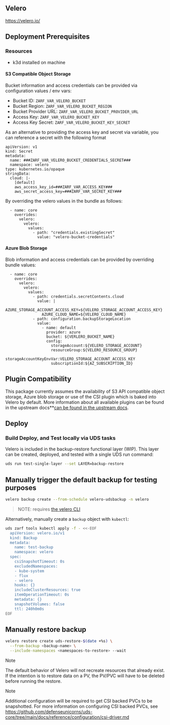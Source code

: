 ## Velero

https://velero.io/

## Deployment Prerequisites

### Resources

- k3d installed on machine

#### S3 Compatible Object Storage

Bucket information and access credentials can be provided via configuration values / env vars:

- Bucket ID: `ZARF_VAR_VELERO_BUCKET`
- Bucket Region: `ZARF_VAR_VELERO_BUCKET_REGION`
- Bucket Provider URL: `ZARF_VAR_VELERO_BUCKET_PROVIDER_URL`
- Access Key: `ZARF_VAR_VELERO_BUCKET_KEY`
- Access Key Secret: `ZARF_VAR_VELERO_BUCKET_KEY_SECRET`

As an alternative to providing the access key and secret via variable, you can reference a secret with the following format
```
apiVersion: v1
kind: Secret
metadata:
  name: ###ZARF_VAR_VELERO_BUCKET_CREDENTIALS_SECRET###
  namespace: velero
type: kubernetes.io/opaque
stringData:
  cloud: |-
    [default]
    aws_access_key_id=###ZARF_VAR_ACCESS_KEY###
    aws_secret_access_key=###ZARF_VAR_SECRET_KEY###
```

By overriding the velero values in the bundle as follows:
```
  - name: core
    overrides:
      velero:
        velero:
          values:
            - path: "credentials.existingSecret"
              value: "velero-bucket-credentials"
```

#### Azure Blob Storage

Blob information and access credentials can be provided by overriding bundle values:
```
  - name: core
    overrides:
      velero:
        velero:
          values:
            - path: credentials.secretContents.cloud
              value: |       
                AZURE_STORAGE_ACCOUNT_ACCESS_KEY=${VELERO_STORAGE_ACCOUNT_ACCESS_KEY}
                AZURE_CLOUD_NAME=${VELERO_CLOUD_NAME}
            - path: configuration.backupStorageLocation
              value:
                - name: default
                  provider: azure
                  bucket: ${VERLERO_BUCKET_NAME}
                  config: 
                    storageAccount:${VELERO_STORAGE_ACCOUNT}
                    resourceGroup:${VELERO_RESOURCE_GROUP}
                    storageAccountKeyEnvVar:VELERO_STORAGE_ACCOUNT_ACCESS_KEY
                    subscriptionId:${AZ_SUBSCRIPTION_ID}
```

## Plugin Compatibility

This package currently assumes the availability of S3 API compatible object storage, Azure blob storage or use of the CSI plugin which is baked into Velero by default. More information about all available plugins can be found in the upstream docs**[can be found in the upstream docs](https://velero.io/plugins/). 

## Deploy

### Build Deploy, and Test locally via UDS tasks

Velero is included in the backup-restore functional layer (WIP). This layer can be created, deployed, and tested with a single UDS run command:

```bash
uds run test-single-layer --set LAYER=backup-restore
```

## Manually trigger the default backup for testing purposes

```bash
velero backup create --from-schedule velero-udsbackup -n velero
```

> NOTE: requires [the velero CLI](https://velero.io/docs/v1.3.0/velero-install/)

Alternatively, manually create a `backup` object with `kubectl`:

```bash
uds zarf tools kubectl apply -f - <<-EOF
  apiVersion: velero.io/v1
  kind: Backup
  metadata:
    name: test-backup
    namespace: velero
  spec:
    csiSnapshotTimeout: 0s
    excludedNamespaces:
    - kube-system
    - flux
    - velero
    hooks: {}
    includeClusterResources: true
    itemOperationTimeout: 0s
    metadata: {}
    snapshotVolumes: false
    ttl: 240h0m0s
EOF
```

## Manually restore backup

```bash
velero restore create uds-restore-$(date +%s) \
  --from-backup <backup-name> \
  --include-namespaces <namespaces-to-restore> --wait
```

> [!NOTE]
> The default behavior of Velero will not recreate resources that already exist.
> If the intention is to restore data on a PV, the PV/PVC will have to be deleted
> before running the restore.

> [!NOTE]
> Additional configuration will be required to get CSI backed PVCs to be snapshotted.
> For more information on configuring CSI backed PVCs, see https://github.com/defenseunicorns/uds-core/tree/main/docs/reference/configuration/csi-driver.md

